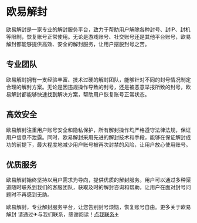 # 欧易解封

欧易解封是一家专业的解封服务平台，致力于帮助用户解除各种封号、封IP、封机等限制，恢复账号正常使用。无论是游戏账号、社交账号还是其他平台账号，欧易解封都能够提供高效、安全的解封服务，让用户摆脱封号之苦。

## 专业团队

欧易解封拥有一支经验丰富、技术过硬的解封团队，能够针对不同的封号情况制定合理的解封方案。无论是因违规操作导致的封号，还是被恶意举报所致的封号，欧易解封都能够快速找到解决方案，帮助用户恢复账号正常状态。

## 高效安全

欧易解封注重用户账号安全和隐私保护，所有解封操作均严格遵守法律法规，保证用户信息不泄露。同时，欧易解封采用先进的解封技术和手段，能够在保证解封成功的前提下，最大程度地减少用户账号被再次封禁的风险，让用户放心使用账号。

## 优质服务

欧易解封始终坚持以用户需求为导向，提供优质的解封服务。用户可以通过多种渠道随时联系到我们的客服团队，获取及时的解封咨询和帮助，让用户在面对封号问题时不再感到无助。

欧易解封，专业解封服务平台，让您告别封号烦恼，恢复账号自由。更多关于欧易解封 请通过✈与我们联系，感谢阅读！[点我联系✈](https://help.k02.cc)